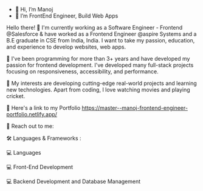 - 👋 Hi, I’m Manoj
- 👀 I’m FrontEnd Engineer, Build Web Apps


Hello there! 
📌 I'm currently working as a Software Engineer - Frontend @Salesforce & have worked as a Frontend Engineer @aspire Systems and a B.E graduate in CSE from India, India. I want to take my passion, education, and experience to develop websites, web apps.

📌 I've been programming for more than 3+ years and have developed my passion for frontend development. I've developed many full-stack projects focusing on responsiveness, accessibility, and performance.

📌 My interests are developing cutting-edge real-world projects and learning new technologies. Apart from coding, I love watching movies and playing cricket.

📌 Here's a link to my Portfolio 
https://master--manoj-frontend-engineer-portfolio.netlify.app/

📌 Reach out to me:    

🛠   Languages & Frameworks :

💻 Languages  

💻 Front-End Development       

💻 Backend Development and Database Management    

